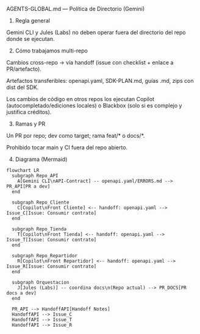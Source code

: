 AGENTS-GLOBAL.md — Política de Directorio (Gemini)
1) Regla general

Gemini CLI y Jules (Labs) no deben operar fuera del directorio del repo donde se ejecutan.

2) Cómo trabajamos multi-repo

Cambios cross-repo → vía handoff (issue con checklist + enlace a PR/artefacto).

Artefactos transferibles: openapi.yaml, SDK-PLAN.md, guías .md, zips con dist del SDK.

Los cambios de código en otros repos los ejecutan Copilot (autocompletado/ediciones locales) o Blackbox (solo si es complejo y justifica créditos).

3) Ramas y PR

Un PR por repo; dev como target; rama feat/* o docs/*.

Prohibido tocar main y CI fuera del repo abierto.

4) Diagrama (Mermaid)

```mermaid
flowchart LR
  subgraph Repo_API
    A[Gemini CLI\nAPI-Contract] -- openapi.yaml/ERRORS.md --> PR_API[PR a dev]
  end

  subgraph Repo_Cliente
    C[Copilot\nFront Cliente] <-- handoff: openapi.yaml --> Issue_C[Issue: Consumir contrato]
  end

  subgraph Repo_Tienda
    T[Copilot\nFront Tienda] <-- handoff: openapi.yaml --> Issue_T[Issue: Consumir contrato]
  end

  subgraph Repo_Repartidor
    R[Copilot\nFront Repartidor] <-- handoff: openapi.yaml --> Issue_R[Issue: Consumir contrato]
  end

  subgraph Orquestacion
    J[Jules (Labs)] -- coordina docs\n(Repo actual) --> PR_DOCS[PR docs a dev]
  end

  PR_API --> HandoffAPI[Handoff Notes]
  HandoffAPI --> Issue_C
  HandoffAPI --> Issue_T
  HandoffAPI --> Issue_R
```
